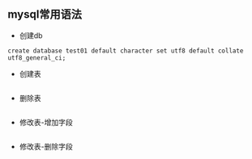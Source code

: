 ## mysql常用语法

- 创建db
```mysql
create database test01 default character set utf8 default collate utf8_general_ci;
```

- 创建表
```mysql

```
- 删除表
```mysql
```

- 修改表-增加字段
```mysql
```
- 修改表-删除字段
```mysql
```


